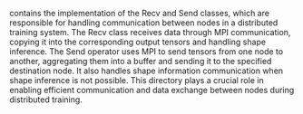 contains the implementation of the Recv and Send classes, which are responsible for handling communication between nodes in a distributed training system. The Recv class receives data through MPI communication, copying it into the corresponding output tensors and handling shape inference. The Send operator uses MPI to send tensors from one node to another, aggregating them into a buffer and sending it to the specified destination node. It also handles shape information communication when shape inference is not possible. This directory plays a crucial role in enabling efficient communication and data exchange between nodes during distributed training.